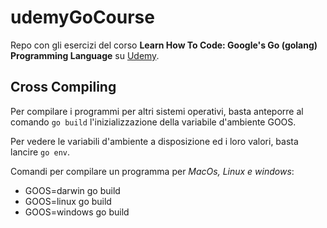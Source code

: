 # udemyGoCourse

Repo con gli esercizi del corso **Learn How To Code: Google's Go (golang) Programming Language** su [Udemy](https://www.udemy.com).

## Cross Compiling
Per compilare i programmi per altri sistemi operativi, basta anteporre al comando `go build` l'inizializzazione della variabile d'ambiente GOOS. 

Per vedere le variabili d'ambiente a disposizione ed i loro valori, basta lancire `go env`.

Comandi per compilare un programma per *MacOs, Linux  e windows*:
- GOOS=darwin go build
- GOOS=linux go build
- GOOS=windows go build
